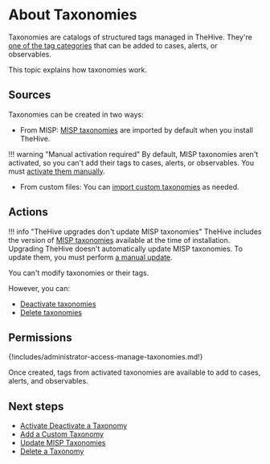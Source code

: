 # About Taxonomies

Taxonomies are catalogs of structured tags managed in TheHive. They're [one of the tag categories](../../user-guides/analyst-corner/cases/tags/about-tags.md) that can be added to cases, alerts, or observables.

This topic explains how taxonomies work.

## Sources

Taxonomies can be created in two ways:

* From MISP: [MISP taxonomies](https://github.com/MISP/misp-taxonomies) are imported by default when you install TheHive.

!!! warning "Manual activation required"
    By default, MISP taxonomies aren't activated, so you can't add their tags to cases, alerts, or observables. You must [activate them manually](activate-deactivate-a-taxonomy.md).

* From custom files: You can [import custom taxonomies](add-a-custom-taxonomy.md) as needed.

## Actions

!!! info "TheHive upgrades don't update MISP taxonomies"
    TheHive includes the version of [MISP taxonomies](https://www.misp-project.org/taxonomies.html) available at the time of installation. Upgrading TheHive doesn't automatically update MISP taxonomies. To update them, you must perform [a manual update](update-misp-taxonomies.md).

You can't modify taxonomies or their tags. 

However, you can:

* [Deactivate taxonomies](activate-deactivate-a-taxonomy.md)
* [Delete taxonomies](delete-a-taxonomy.md)

## Permissions

{!includes/administrator-access-manage-taxonomies.md!}

Once created, tags from activated taxonomies are available to add to cases, alerts, and observables.

## Next steps

* [Activate Deactivate a Taxonomy](activate-deactivate-a-taxonomy.md)
* [Add a Custom Taxonomy](add-a-custom-taxonomy.md)
* [Update MISP Taxonomies](update-misp-taxonomies.md)
* [Delete a Taxonomy](delete-a-taxonomy.md)